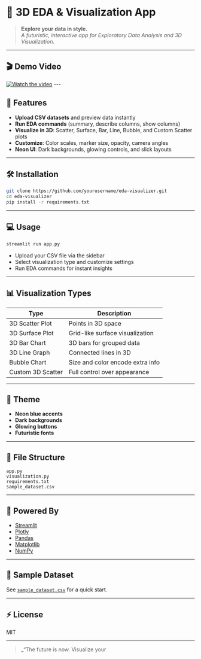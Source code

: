 # 🌌 3D EDA & Visualization App

> **Explore your data in style.**  
> _A futuristic, interactive app for Exploratory Data Analysis and 3D Visualization._

---

## 🎬 Demo Video

[![Watch the video](https://img.youtube.com/vi/xWiM4gXM7y4/maxresdefault.jpg)](https://youtu.be/xWiM4gXM7y4)   ---

## 🚀 Features

- **Upload CSV datasets** and preview data instantly
- **Run EDA commands** (summary, describe columns, show columns)
- **Visualize in 3D**: Scatter, Surface, Bar, Line, Bubble, and Custom Scatter plots
- **Customize**: Color scales, marker size, opacity, camera angles
- **Neon UI**: Dark backgrounds, glowing controls, and slick layouts

---

## 🛠️ Installation

```sh
git clone https://github.com/yourusername/eda-visualizer.git
cd eda-visualizer
pip install -r requirements.txt
```

---

## 💻 Usage

```sh
streamlit run app.py
```

- Upload your CSV file via the sidebar
- Select visualization type and customize settings
- Run EDA commands for instant insights

---

## 📊 Visualization Types

| Type                | Description                       |
|---------------------|-----------------------------------|
| 3D Scatter Plot     | Points in 3D space                |
| 3D Surface Plot     | Grid-like surface visualization   |
| 3D Bar Chart        | 3D bars for grouped data          |
| 3D Line Graph       | Connected lines in 3D             |
| Bubble Chart        | Size and color encode extra info  |
| Custom 3D Scatter   | Full control over appearance      |

---

## 🎨 Theme

- **Neon blue accents**
- **Dark backgrounds**
- **Glowing buttons**
- **Futuristic fonts**

---

## 📁 File Structure

```
app.py
visualization.py
requirements.txt
sample_dataset.csv
```

---

## 🧠 Powered By

- [Streamlit](https://streamlit.io/)
- [Plotly](https://plotly.com/python/)
- [Pandas](https://pandas.pydata.org/)
- [Matplotlib](https://matplotlib.org/)
- [NumPy](https://numpy.org/)

---

## 👾 Sample Dataset

See [`sample_dataset.csv`](sample_dataset.csv) for a quick start.

---

## ⚡ License

MIT

---

> _“The future is now. Visualize your
